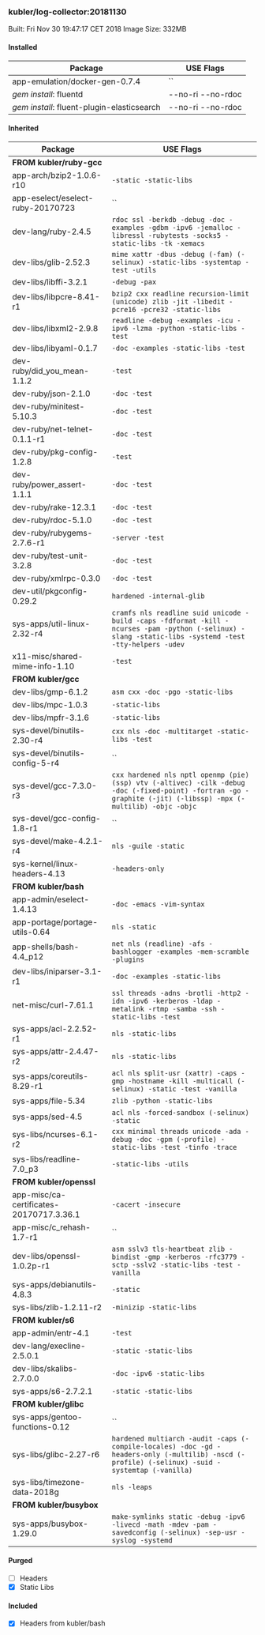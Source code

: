 ### kubler/log-collector:20181130

Built: Fri Nov 30 19:47:17 CET 2018
Image Size: 332MB

#### Installed
Package | USE Flags
--------|----------
app-emulation/docker-gen-0.7.4 | ``
*gem install*: fluentd | --no-ri --no-rdoc
*gem install*: fluent-plugin-elasticsearch | --no-ri --no-rdoc
#### Inherited
Package | USE Flags
--------|----------
**FROM kubler/ruby-gcc** |
app-arch/bzip2-1.0.6-r10 | `-static -static-libs`
app-eselect/eselect-ruby-20170723 | ``
dev-lang/ruby-2.4.5 | `rdoc ssl -berkdb -debug -doc -examples -gdbm -ipv6 -jemalloc -libressl -rubytests -socks5 -static-libs -tk -xemacs`
dev-libs/glib-2.52.3 | `mime xattr -dbus -debug (-fam) (-selinux) -static-libs -systemtap -test -utils`
dev-libs/libffi-3.2.1 | `-debug -pax`
dev-libs/libpcre-8.41-r1 | `bzip2 cxx readline recursion-limit (unicode) zlib -jit -libedit -pcre16 -pcre32 -static-libs`
dev-libs/libxml2-2.9.8 | `readline -debug -examples -icu -ipv6 -lzma -python -static-libs -test`
dev-libs/libyaml-0.1.7 | `-doc -examples -static-libs -test`
dev-ruby/did_you_mean-1.1.2 | `-test`
dev-ruby/json-2.1.0 | `-doc -test`
dev-ruby/minitest-5.10.3 | `-doc -test`
dev-ruby/net-telnet-0.1.1-r1 | `-doc -test`
dev-ruby/pkg-config-1.2.8 | `-test`
dev-ruby/power_assert-1.1.1 | `-doc -test`
dev-ruby/rake-12.3.1 | `-doc -test`
dev-ruby/rdoc-5.1.0 | `-doc -test`
dev-ruby/rubygems-2.7.6-r1 | `-server -test`
dev-ruby/test-unit-3.2.8 | `-doc -test`
dev-ruby/xmlrpc-0.3.0 | `-doc -test`
dev-util/pkgconfig-0.29.2 | `hardened -internal-glib`
sys-apps/util-linux-2.32-r4 | `cramfs nls readline suid unicode -build -caps -fdformat -kill -ncurses -pam -python (-selinux) -slang -static-libs -systemd -test -tty-helpers -udev`
x11-misc/shared-mime-info-1.10 | `-test`
**FROM kubler/gcc** |
dev-libs/gmp-6.1.2 | `asm cxx -doc -pgo -static-libs`
dev-libs/mpc-1.0.3 | `-static-libs`
dev-libs/mpfr-3.1.6 | `-static-libs`
sys-devel/binutils-2.30-r4 | `cxx nls -doc -multitarget -static-libs -test`
sys-devel/binutils-config-5-r4 | ``
sys-devel/gcc-7.3.0-r3 | `cxx hardened nls nptl openmp (pie) (ssp) vtv (-altivec) -cilk -debug -doc (-fixed-point) -fortran -go -graphite (-jit) (-libssp) -mpx (-multilib) -objc -objc`
sys-devel/gcc-config-1.8-r1 | ``
sys-devel/make-4.2.1-r4 | `nls -guile -static`
sys-kernel/linux-headers-4.13 | `-headers-only`
**FROM kubler/bash** |
app-admin/eselect-1.4.13 | `-doc -emacs -vim-syntax`
app-portage/portage-utils-0.64 | `nls -static`
app-shells/bash-4.4_p12 | `net nls (readline) -afs -bashlogger -examples -mem-scramble -plugins`
dev-libs/iniparser-3.1-r1 | `-doc -examples -static-libs`
net-misc/curl-7.61.1 | `ssl threads -adns -brotli -http2 -idn -ipv6 -kerberos -ldap -metalink -rtmp -samba -ssh -static-libs -test`
sys-apps/acl-2.2.52-r1 | `nls -static-libs`
sys-apps/attr-2.4.47-r2 | `nls -static-libs`
sys-apps/coreutils-8.29-r1 | `acl nls split-usr (xattr) -caps -gmp -hostname -kill -multicall (-selinux) -static -test -vanilla`
sys-apps/file-5.34 | `zlib -python -static-libs`
sys-apps/sed-4.5 | `acl nls -forced-sandbox (-selinux) -static`
sys-libs/ncurses-6.1-r2 | `cxx minimal threads unicode -ada -debug -doc -gpm (-profile) -static-libs -test -tinfo -trace`
sys-libs/readline-7.0_p3 | `-static-libs -utils`
**FROM kubler/openssl** |
app-misc/ca-certificates-20170717.3.36.1 | `-cacert -insecure`
app-misc/c_rehash-1.7-r1 | ``
dev-libs/openssl-1.0.2p-r1 | `asm sslv3 tls-heartbeat zlib -bindist -gmp -kerberos -rfc3779 -sctp -sslv2 -static-libs -test -vanilla`
sys-apps/debianutils-4.8.3 | `-static`
sys-libs/zlib-1.2.11-r2 | `-minizip -static-libs`
**FROM kubler/s6** |
app-admin/entr-4.1 | `-test`
dev-lang/execline-2.5.0.1 | `-static -static-libs`
dev-libs/skalibs-2.7.0.0 | `-doc -ipv6 -static-libs`
sys-apps/s6-2.7.2.1 | `-static -static-libs`
**FROM kubler/glibc** |
sys-apps/gentoo-functions-0.12 | ``
sys-libs/glibc-2.27-r6 | `hardened multiarch -audit -caps (-compile-locales) -doc -gd -headers-only (-multilib) -nscd (-profile) (-selinux) -suid -systemtap (-vanilla)`
sys-libs/timezone-data-2018g | `nls -leaps`
**FROM kubler/busybox** |
sys-apps/busybox-1.29.0 | `make-symlinks static -debug -ipv6 -livecd -math -mdev -pam -savedconfig (-selinux) -sep-usr -syslog -systemd`
#### Purged
- [ ] Headers
- [x] Static Libs

#### Included
- [x] Headers from kubler/bash
